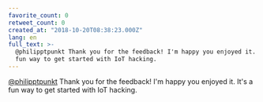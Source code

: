```yaml
---
favorite_count: 0
retweet_count: 0
created_at: "2018-10-20T08:38:23.000Z"
lang: en
full_text: >-
  @philipptpunkt Thank you for the feedback! I'm happy you enjoyed it. It's a
  fun way to get started with IoT hacking.
---
```


[@philipptpunkt](https://twitter.com/philipptpunkt) Thank you for the feedback!
I'm happy you enjoyed it. It's a fun way to get started with IoT hacking.
